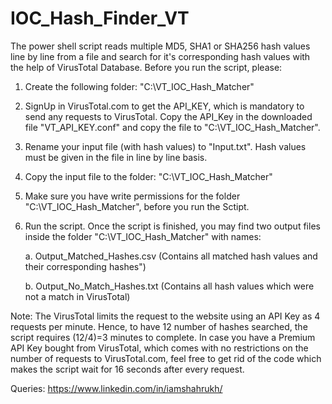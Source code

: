 # IOC_Hash_Finder_VT
The power shell script reads multiple MD5, SHA1 or SHA256 hash values line by line from a file and search for it's corresponding hash values with the help of VirusTotal Database. 
Before you run the script, please:
    
1.  Create the following folder: "C:\VT_IOC_Hash_Matcher"
    
2.  SignUp in VirusTotal.com to get the API_KEY, which is mandatory to send any requests to VirusTotal. Copy the API_Key in the downloaded file "VT_API_KEY.conf" and copy the file to "C:\VT_IOC_Hash_Matcher". 
    
3.  Rename your input file (with hash values) to "Input.txt". Hash values must be given in the file in line by line basis.
    
4.  Copy the input file to the folder: "C:\VT_IOC_Hash_Matcher"
    
5.  Make sure you have write permissions for the folder "C:\VT_IOC_Hash_Matcher", before you run the Sctipt.
    
6.  Run the script. Once the script is finished, you may find two output files inside the folder "C:\VT_IOC_Hash_Matcher" with names:
            
	a. Output_Matched_Hashes.csv (Contains all matched hash values and their corresponding hashes")
            
	b. Output_No_Match_Hashes.txt (Contains all hash values which were not a match in VirusTotal)



Note: The VirusTotal limits the request to the website using an API Key as 4 requests per minute. Hence, to have 12 number of hashes searched, the script requires (12/4)=3 minutes to complete. In case you have a Premium API Key bought from VirusTotal, which comes with no restrictions on the number of requests to VirusTotal.com, feel free to get rid of the code which makes the script wait for 16 seconds after every request. 



Queries:
https://www.linkedin.com/in/iamshahrukh/



